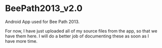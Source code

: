 BeePath2013_v2.0
================

Android App used for Bee Path 2013.

For now, I have just uploaded all of my source files from the app, so that we have them here. I will do a better job of documenting these as soon as I have more time.
